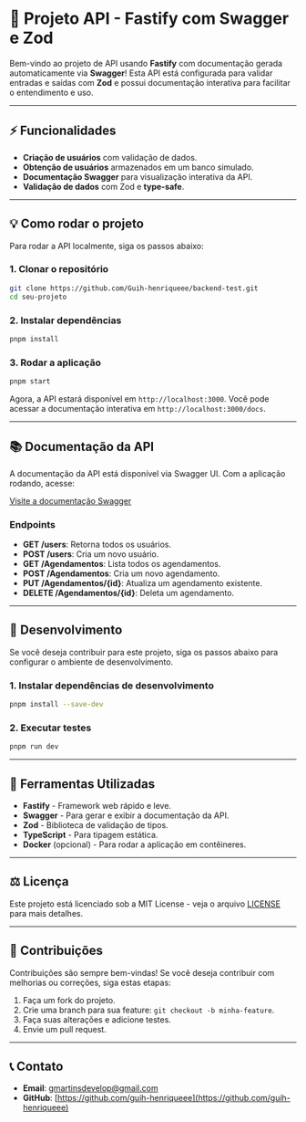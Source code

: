 
# 🚀 Projeto API - Fastify com Swagger e Zod

Bem-vindo ao projeto de API usando **Fastify** com documentação gerada automaticamente via **Swagger**! Esta API está configurada para validar entradas e saídas com **Zod** e possui documentação interativa para facilitar o entendimento e uso.

---

## ⚡ Funcionalidades

- **Criação de usuários** com validação de dados.
- **Obtenção de usuários** armazenados em um banco simulado.
- **Documentação Swagger** para visualização interativa da API.
- **Validação de dados** com Zod e **type-safe**.

---

## 💡 Como rodar o projeto

Para rodar a API localmente, siga os passos abaixo:

### 1. Clonar o repositório

```bash
git clone https://github.com/Guih-henriqueee/backend-test.git
cd seu-projeto
```

### 2. Instalar dependências

```bash
pnpm install
```

### 3. Rodar a aplicação

```bash
pnpm start
```

Agora, a API estará disponível em `http://localhost:3000`. Você pode acessar a documentação interativa em `http://localhost:3000/docs`.

---

## 📚 Documentação da API

A documentação da API está disponível via Swagger UI. Com a aplicação rodando, acesse:

[Visite a documentação Swagger](http://localhost:3000/docs)

### Endpoints

- **GET /users**: Retorna todos os usuários.
- **POST /users**: Cria um novo usuário.
- **GET /Agendamentos**: Lista todos os agendamentos.
- **POST /Agendamentos**: Cria um novo agendamento.
- **PUT /Agendamentos/{id}**: Atualiza um agendamento existente.
- **DELETE /Agendamentos/{id}**: Deleta um agendamento.

---

## 🚀 Desenvolvimento

Se você deseja contribuir para este projeto, siga os passos abaixo para configurar o ambiente de desenvolvimento.

### 1. Instalar dependências de desenvolvimento

```bash
pnpm install --save-dev
```

### 2. Executar testes

```bash
pnpm run dev
```

---

## 🔧 Ferramentas Utilizadas

- **Fastify** - Framework web rápido e leve.
- **Swagger** - Para gerar e exibir a documentação da API.
- **Zod** - Biblioteca de validação de tipos.
- **TypeScript** - Para tipagem estática.
- **Docker** (opcional) - Para rodar a aplicação em contêineres.

---

## ⚖️ Licença

Este projeto está licenciado sob a MIT License - veja o arquivo [LICENSE](LICENSE) para mais detalhes.

---

## 💬 Contribuições

Contribuições são sempre bem-vindas! Se você deseja contribuir com melhorias ou correções, siga estas etapas:

1. Faça um fork do projeto.
2. Crie uma branch para sua feature: `git checkout -b minha-feature`.
3. Faça suas alterações e adicione testes.
4. Envie um pull request.

---

## 📞 Contato

- **Email**: gmartinsdevelop@gmail.com
- **GitHub**: [https://github.com/guih-henriqueee](https://github.com/guih-henriqueee)
